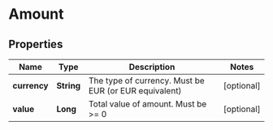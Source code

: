

# Amount


## Properties

| Name | Type | Description | Notes |
|------------ | ------------- | ------------- | -------------|
|**currency** | **String** | The type of currency. Must be EUR (or EUR equivalent) |  [optional] |
|**value** | **Long** | Total value of amount. Must be &gt;&#x3D; 0 |  [optional] |



